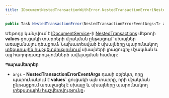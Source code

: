 ```yaml
---
title: IDocumentNestedTransactionWithError.NestedTransactionError(NestedTransactionErrorEventArgs&lt;T&gt;) մեթոդ
---
```


```c#
public Task NestedTransactionError(NestedTransactionErrorEventArgs<T> args)
```

Մեթոդը կանչվում է [IDocumentService](../../services/IDocumentService.md)-ի [NestedTransactions](../../services/IDocumentService/NestedTransactions.md) մեթոդի **values** ցուցակի տարրերի մշակման ընթացում՝ սխալներ առաջանալու դեպքում։ Նախատեսված է սխալները պարունակող [տեքստային հաշվետվությունում](../TextReport.md) սխալների լրացուցիչ մշակման և այլ հաղորդագրությունների ավելացման համար։

**Պարամետրեր**

* `args` - **NestedTransactionErrorEventArgs** դասի օբյեկտ, որը պարունակում է **values`** ցուցակի այն տարրը, որի մշակման ընթացքում առաջացել է սխալը և սխալները պարունակող [տեքստային հաշվետվությունը](../TextReport.md)։
